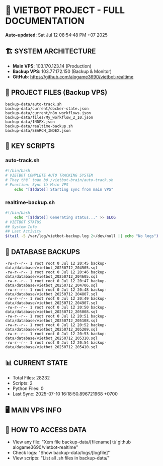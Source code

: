 # 🤖 VIETBOT PROJECT - FULL DOCUMENTATION
**Auto-updated**: Sat Jul 12 08:54:48 PM +07 2025

## 🏗️ SYSTEM ARCHITECTURE
- **Main VPS**: 103.170.123.14 (Production)
- **Backup VPS**: 103.77.172.150 (Backup & Monitor)
- **GitHub**: https://github.com/alogame3690/vietbot-realtime

## 📁 PROJECT FILES (Backup VPS)
```
backup-data/auto-track.sh
backup-data/current/docker-state.json
backup-data/current/n8n_workflows.json
backup-data/files/My_workflow_2_10.json
backup-data/INDEX.json
backup-data/realtime-backup.sh
backup-data/SEARCH_INDEX.json
```

## 🔧 KEY SCRIPTS
### auto-track.sh
```bash
#!/bin/bash
# VIETBOT COMPLETE AUTO TRACKING SYSTEM
# Thay thế toàn bộ /vietbot-brain/auto-track.sh
# Function: Sync từ Main VPS
    echo "[$(date)] Starting sync from main VPS"
```
### realtime-backup.sh
```bash
#!/bin/bash
    echo "[$(date)] Generating status..." >> $LOG
# VIETBOT STATUS
## System Info
## Last Activity
$(tail -5 /var/log/vietbot-backup.log 2>/dev/null || echo "No logs")
```

## 💾 DATABASE BACKUPS
```
-rw-r--r-- 1 root root 0 Jul 12 20:45 backup-data/database/vietbot_20250712_204505.sql
-rw-r--r-- 1 root root 0 Jul 12 20:46 backup-data/database/vietbot_20250712_204605.sql
-rw-r--r-- 1 root root 0 Jul 12 20:47 backup-data/database/vietbot_20250712_204706.sql
-rw-r--r-- 1 root root 0 Jul 12 20:48 backup-data/database/vietbot_20250712_204807.sql
-rw-r--r-- 1 root root 0 Jul 12 20:49 backup-data/database/vietbot_20250712_204907.sql
-rw-r--r-- 1 root root 0 Jul 12 20:50 backup-data/database/vietbot_20250712_205008.sql
-rw-r--r-- 1 root root 0 Jul 12 20:51 backup-data/database/vietbot_20250712_205108.sql
-rw-r--r-- 1 root root 0 Jul 12 20:52 backup-data/database/vietbot_20250712_205209.sql
-rw-r--r-- 1 root root 0 Jul 12 20:53 backup-data/database/vietbot_20250712_205310.sql
-rw-r--r-- 1 root root 0 Jul 12 20:54 backup-data/database/vietbot_20250712_205410.sql
```

## 📊 CURRENT STATE
- Total Files: 28232
- Scripts: 2
- Python Files: 0
- Last Sync: 2025-07-10 16:18:50.896721968 +0700

## 🖥️ MAIN VPS INFO


## 🚨 HOW TO ACCESS DATA
- View any file: "Xem file backup-data/[filename] từ github alogame3690/vietbot-realtime"
- Check logs: "Show backup-data/logs/[logfile]"
- View scripts: "List all .sh files in backup-data/"

